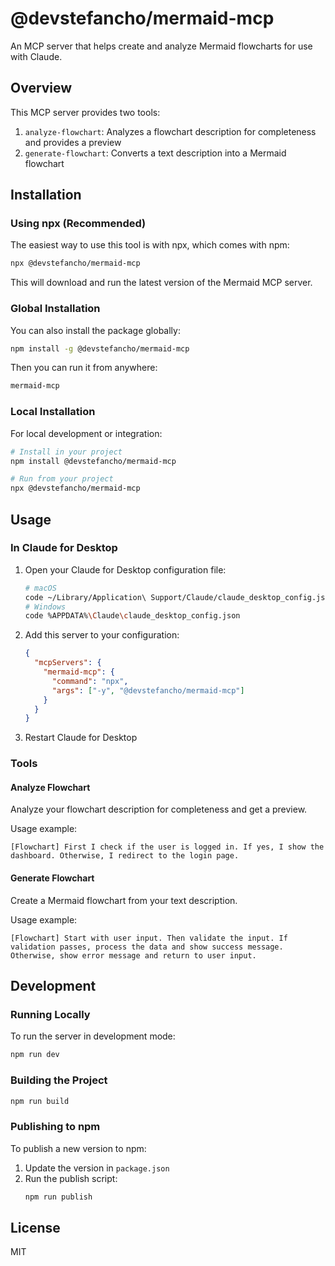 # @devstefancho/mermaid-mcp

An MCP server that helps create and analyze Mermaid flowcharts for use with Claude.

## Overview

This MCP server provides two tools:

1. `analyze-flowchart`: Analyzes a flowchart description for completeness and provides a preview
2. `generate-flowchart`: Converts a text description into a Mermaid flowchart

## Installation

### Using npx (Recommended)

The easiest way to use this tool is with npx, which comes with npm:

```bash
npx @devstefancho/mermaid-mcp
```

This will download and run the latest version of the Mermaid MCP server.

### Global Installation

You can also install the package globally:

```bash
npm install -g @devstefancho/mermaid-mcp
```

Then you can run it from anywhere:

```bash
mermaid-mcp
```

### Local Installation

For local development or integration:

```bash
# Install in your project
npm install @devstefancho/mermaid-mcp

# Run from your project
npx @devstefancho/mermaid-mcp
```

## Usage

### In Claude for Desktop

1. Open your Claude for Desktop configuration file:
   ```bash
   # macOS
   code ~/Library/Application\ Support/Claude/claude_desktop_config.json
   # Windows
   code %APPDATA%\Claude\claude_desktop_config.json
   ```

2. Add this server to your configuration:
   ```json
   {
     "mcpServers": {
       "mermaid-mcp": {
         "command": "npx",
         "args": ["-y", "@devstefancho/mermaid-mcp"]
       }
     }
   }
   ```

3. Restart Claude for Desktop

### Tools

#### Analyze Flowchart

Analyze your flowchart description for completeness and get a preview.

Usage example:
```
[Flowchart] First I check if the user is logged in. If yes, I show the dashboard. Otherwise, I redirect to the login page.
```

#### Generate Flowchart

Create a Mermaid flowchart from your text description.

Usage example:
```
[Flowchart] Start with user input. Then validate the input. If validation passes, process the data and show success message. Otherwise, show error message and return to user input.
```

## Development

### Running Locally

To run the server in development mode:

```bash
npm run dev
```

### Building the Project

```bash
npm run build
```

### Publishing to npm

To publish a new version to npm:

1. Update the version in `package.json`
2. Run the publish script:
   ```bash
   npm run publish
   ```

## License

MIT
